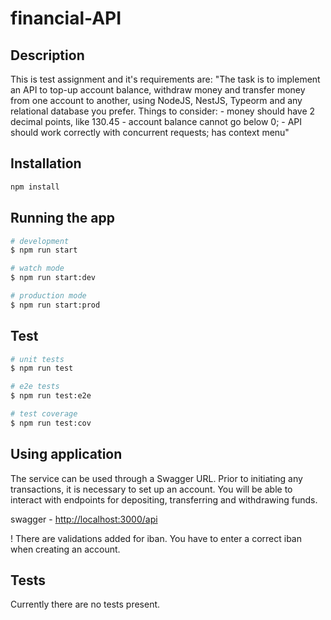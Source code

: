 # financial-API

## Description

This is test assignment and it's requirements are:
"The task is to implement an API to top-up account balance, withdraw money and transfer money from one account to another, using NodeJS, NestJS, Typeorm and any relational database you prefer. Things to consider: - money should have 2 decimal points, like 130.45 - account balance cannot go below 0; - API should work correctly with concurrent requests; has context menu"

## Installation

```bash
npm install
```

## Running the app

```bash
# development
$ npm run start

# watch mode
$ npm run start:dev

# production mode
$ npm run start:prod
```

## Test

```bash
# unit tests
$ npm run test

# e2e tests
$ npm run test:e2e

# test coverage
$ npm run test:cov
```

## Using application

The service can be used through a Swagger URL. Prior to initiating any transactions, it is necessary to set up an account. You will be able to interact with endpoints for depositing, transferring and withdrawing funds.

swagger - <http://localhost:3000/api>

! There are validations added for iban. You have to enter a correct iban when creating an account.

## Tests

Currently there are no tests present.